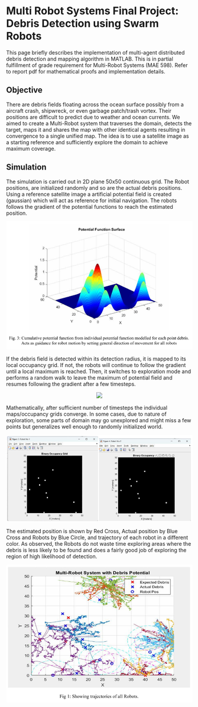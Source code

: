 # Multi Robot Systems Final Project: Debris Detection using Swarm Robots
This page briefly describes the implementation of multi-agent distributed debris detection and mapping algorithm in MATLAB. This is in partial fulfillment of grade requirement for Multi-Robot Systems (MAE 598). Refer to report pdf for mathematical proofs and implementation details.

## Objective

There are debris fields floating across the ocean surface possibly from a aircraft crash, shipwreck, or even garbage patch/trash vortex. Their positions are difficult to predict due to weather and ocean currents. We aimed to create a Multi-Robot system that traverses the domain, detects the target, maps it and shares the map with other identical agents resulting in convergence to a single unified map. The idea is to use a satellite image as a starting reference and sufficiently explore the domain to achieve maximum coverage.

## Simulation

The simulation is carried out in 2D plane 50x50 continuous grid. The Robot positions, are initialized randomly and so are the actual debris positions. Using a reference satellite image a artificial potential field is created (gaussian) which will act as reference for initial navigation. The robots follows the gradient of the potential functions to reach the estimated position. 
<p align="center"><img src="https://raw.githubusercontent.com/chetanborse1999/multi-robot-debris-detection-mapping/refs/heads/main/potential_function.png" width="640"></p>
<!---
![potential_function](https://raw.githubusercontent.com/chetanborse1999/multi-robot-debris-detection-mapping/refs/heads/main/potential_function.png)
-->
If the debris field is detected within its detection radius, it is mapped to its local occupancy grid. If not, the robots will continue to follow the gradient until a local maximum is reached. Then, it switches to exploration mode and performs a random walk to leave the maximum of potential field and resumes following the gradient after a few timesteps.
<p align="center"><img src="https://github.com/chetanborse1999/multi-robot-debris-detection-mapping/blob/main/trajectories.gif?raw=true" width="640"></p>

Mathematically, after sufficient number of timesteps the individual maps/occupancy grids converge. In some cases, due to nature of exploration, some parts of domain may go unexplored and might miss a few points but generalizes well enough to randomly initialized world. 
<p align="center"><img src="https://raw.githubusercontent.com/chetanborse1999/multi-robot-debris-detection-mapping/refs/heads/main/occupancy_grid_1_2.png" width="640"></p>

The estimated position is shown by Red Cross, Actual position by Blue Cross and Robots by Blue Circle, and trajectory of each robot in a different color. As observed, the Robots do not waste time exploring areas where the debris is less likely to be found and does a fairly good job of exploring the region of high likelihood of detection.
<p align="center"><img src="https://github.com/chetanborse1999/multi-robot-debris-detection-mapping/blob/main/trajectories.png?raw=true" width="640"></p>
